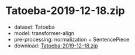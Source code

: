 # Tatoeba-2019-12-18.zip

* dataset: Tatoeba
* model: transformer-align
* pre-processing: normalization + SentencePiece
* download: [Tatoeba-2019-12-18.zip](https://object.pouta.csc.fi/OPUS-MT-models/en-iba/Tatoeba-2019-12-18.zip)
